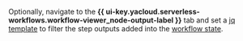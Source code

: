 Optionally, navigate to the **{{ ui-key.yacloud.serverless-workflows.workflow-viewer_node-output-label }}** tab and set a [jq template](../../../serverless-integrations/concepts/workflows/templating.md) to filter the step outputs added into the [workflow state](../../../serverless-integrations/concepts/workflows/workflow.md#state).
